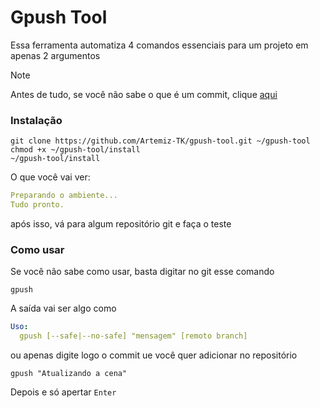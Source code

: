 # Gpush Tool

Essa ferramenta automatiza 4 comandos essenciais para um projeto em apenas 2 argumentos

> [!NOTE]
> Antes de tudo, se você não sabe o que é um commit, clique [aqui](./commit/)

### Instalação
```nginx
git clone https://github.com/Artemiz-TK/gpush-tool.git ~/gpush-tool
chmod +x ~/gpush-tool/install
~/gpush-tool/install
```

O que você vai ver:
```yaml
Preparando o ambiente...
Tudo pronto.
```

após isso, vá para algum repositório git e faça o teste

### Como usar

Se você não sabe como usar, basta digitar no git esse comando

```nginx
gpush
```

A saída vai ser algo como
```yaml
Uso:
  gpush [--safe|--no-safe] "mensagem" [remoto branch]
```

ou apenas digite logo o commit ue você quer adicionar no repositório

```nginx
gpush "Atualizando a cena"
```

Depois e só apertar `Enter`